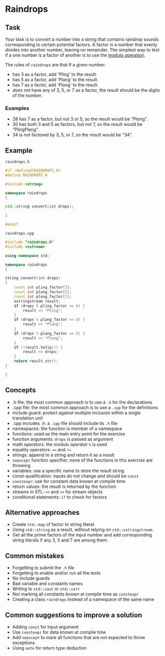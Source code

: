 # Raindrops

## Task

Your task is to convert a number into a string that contains raindrop sounds corresponding to certain potential factors. A factor is a number that evenly divides into another number, leaving no remainder. The simplest way to test if a one number is a factor of another is to use the [modulo operation](https://en.wikipedia.org/wiki/Modulo_operation).

The rules of `raindrops` are that if a given number:

- has 3 as a factor, add 'Pling' to the result.
- has 5 as a factor, add 'Plang' to the result.
- has 7 as a factor, add 'Plong' to the result.
- _does not_ have any of 3, 5, or 7 as a factor, the result should be the digits of the number.

### Examples

- 28 has 7 as a factor, but not 3 or 5, so the result would be "Plong".
- 30 has both 3 and 5 as factors, but not 7, so the result would be "PlingPlang".
- 34 is not factored by 3, 5, or 7, so the result would be "34".


## Example

`raindrops.h`

```cpp
#if !defined(RAINDROPS_H)
#define RAINDROPS_H

#include <string>

namespace raindrops
{

std::string convert(int drops);

}

#endif
```

`raindrops.cpp`

```cpp
#include "raindrops.h"
#include <sstream>

using namespace std;

namespace raindrops
{

string convert(int drops)
{
    const int pling_factor{3};
    const int plang_factor{5};
    const int plong_factor{7};
    ostringstream result;
    if (drops % pling_factor == 0) {
        result << "Pling";
    }
    if (drops % plang_factor == 0) {
        result << "Plang";
    }
    if (drops % plong_factor == 0) {
        result << "Plong";
    }
    if (!result.tellp()) {
        result << drops;
    }
    return result.str();
}

}
```


## Concepts

- .h file: the most common approach is to use a `.h` for the declarations
- .cpp file:  the most common approach is to use a `.cpp` for the definitions
- include guard: protect against multiple inclusion within a single translation unit
- .cpp includes .h: a `.cpp` file should include its `.h` file
- namespaces: the function is member of a namespace
- functions: used as the main entry point for the exercise
- function arguments: `drops` is passed as argument
- math operators: the modulo operator `%` is used
- equality operators: `==` and `!=`
- strings: append to a string and return it as a result
- `noexcept` function specifier: none of the functions in this exercise are throwing
- variables: use a specific name to store the result string
- const-qualification: inputs do not change and should be `const`
- `constexpr`: use for constant data known at compile time
- return values: the result is returned by the function
- streams in STL: `<<` and `>>` for stream objects
- conditional statements: `if` to check for factors


## Alternative approaches

- Create `std::map` of factor to string literal.
- Using `std::string` as a result, without relying on `std::ostringstream`.
- Get all the prime factors of the input number and add corresponding string literals if any 3, 5 and 7 are among them.


## Common mistakes

- Forgetting to submit the `.h` file
- Forgetting to enable and/or run all the tests
- No include guards
- Bad variable and constants names
- Writing to `std::cout` or `std::cerr`
- Not marking all constants known at compile time as `constexpr`
- Creating a class `raindrops` instead of a namespace of the same name


## Common suggestions to improve a solution

- Adding `const` for input argument
- Use `constexpr` for data known at compile time
- Add `noexcept` to mark all functions that are not expected to throw exceptions
- Using `auto` for return type deduction
